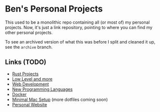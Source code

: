 # Ben's Personal Projects

This used to be a monolithic repo containing all (or most of)
my personal projects. Now, it's just a link repository,
pointing to where you can find my other personal projects.

To see an archived version of what this was before I split
and cleaned it up, see the `archive` branch.

## Links (TODO)

 - [Rust Projects](https://github.com/Benni-Math/rust-projects)
 - [Low Level and more](https://github.com/Benni-Math/low-level-and-more)
 - [Web Development](https://github.com/Benni-Math/web-dev)
 - [New Programming Languages](https://github.com/Benni-Math/new-langs)
 - [Docker](https://github.com/Benni-Math/docker)
 - [Minimal Mac Setup](https://github.com/Benni-Math/min-mac-setup) (more dotfiles coming soon)
 - [Personal Website](https://github.com/Benni-Math/personal_website)
